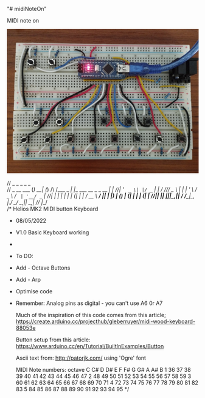 "# midiNoteOn" 

MIDI note on

![Arduino Midi Keyboard new version](newKeys.jpg)

//           _     _ _                   _                         _  
// _ __ ___ (_) __| (_)   /\ /\___ _   _| |__   ___   __ _ _ __ __| | 
//| '_ ` _ \| |/ _` | |  / //_/ _ \ | | | '_ \ / _ \ / _` | '__/ _` | 
//| | | | | | | (_| | | / __ \  __/ |_| | |_) | (_) | (_| | | | (_| | 
//|_| |_| |_|_|\__,_|_| \/  \/\___|\__, |_.__/ \___/ \__,_|_|  \__,_| 
//                                 |___/                            
/*  Helios MK2 MIDI button Keyboard
 *  08/05/2022
 *  V1.0 Basic Keyboard working
 *
 *  To DO:
 *  Add - Octave Buttons
 *  Add - Arp
 *  Optimise code
 * 
    Remember: Analog pins as digital - you can't use A6 0r A7

    Much of the inspiration of this code comes from this article;
    https://create.arduino.cc/projecthub/gleberruyer/midi-wood-keyboard-88053e

    Button setup from this article:
    https://www.arduino.cc/en/Tutorial/BuiltInExamples/Button

    Ascii text from: http://patorjk.com/ using 'Ogre' font

    MIDI Note numbers:
    octave  C   C#  D   D#  E   F   F#  G   G#  A   A#  B
        1   36  37  38  39  40  41  42  43  44  45  46  47
        2   48  49  50  51  52  53  54  55  56  57  58  59
        3   60  61  62  63  64  65  66  67  68  69  70  71
        4   72  73  74  75  76  77  78  79  80  81  82  83
        5   84  85  86  87  88  89  90  91  92  93  94  95
*/